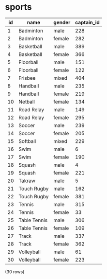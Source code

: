 sports
======

| id |     name     | gender | captain_id |
|----|--------------|--------|------------|
| 1  | Badminton    | male   | 228        |
| 2  | Badminton    | female | 282        |
| 3  | Basketball   | male   | 389        |
| 4  | Basketball   | female | 366        |
| 5  | Floorball    | male   | 151        |
| 6  | Floorball    | female | 122        |
| 7  | Frisbee      | mixed  | 404        |
| 8  | Handball     | male   | 235        |
| 9  | Handball     | female | 219        |
| 10 | Netball      | female | 134        |
| 11 | Road Relay   | male   | 149        |
| 12 | Road Relay   | female | 295        |
| 13 | Soccer       | male   | 239        |
| 14 | Soccer       | female | 205        |
| 15 | Softball     | mixed  | 229        |
| 16 | Swim         | male   | 6          |
| 17 | Swim         | female | 190        |
| 18 | Squash       | male   | 4          |
| 19 | Squash       | female | 221        |
| 20 | Takraw       | male   | 5          |
| 21 | Touch Rugby  | male   | 162        |
| 22 | Touch Rugby  | female | 381        |
| 23 | Tennis       | male   | 315        |
| 24 | Tennis       | female | 33         |
| 25 | Table Tennis | male   | 306        |
| 26 | Table Tennis | female | 109        |
| 27 | Track        | male   | 337        |
| 28 | Track        | female | 362        |
| 29 | Volleyball   | male   | 61         |
| 30 | Volleyball   | female | 223        |
(30 rows)

